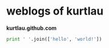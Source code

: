 weblogs of kurtlau
==================

**kurtlau.github.com**
```python
print ' '.join(['hello', 'world!'])
```
